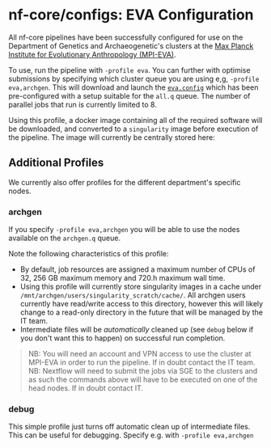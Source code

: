 # nf-core/configs: EVA Configuration

All nf-core pipelines have been successfully configured for use on the Department of Genetics and Archaeogenetic's clusters at the [Max Planck Institute for Evolutionary Anthropology (MPI-EVA)](http://eva.mpg.de).

To use, run the pipeline with `-profile eva`. You can further with optimise submissions by specifying which cluster queue you are using e,g, `-profile eva,archgen`. This will download and launch the [`eva.config`](../conf/eva.config) which has been pre-configured with a setup suitable for the `all.q` queue. The number of parallel jobs that run is currently limited to 8. 

Using this profile, a docker image containing all of the required software will be downloaded, and converted to a `singularity` image before execution of the pipeline. The image will currently be centrally stored here:

## Additional Profiles

We currently also offer profiles for the different department's specific nodes.

### archgen

If you specify `-profile eva,archgen` you will be able to use the nodes available on the `archgen.q` queue.

Note the following characteristics of this profile:

- By default, job resources are assigned a maximum number of CPUs of 32, 256 GB maximum memory and 720.h maximum wall time.
- Using this profile will currently store singularity images in a cache under `/mnt/archgen/users/singularity_scratch/cache/`. All archgen users currently have read/write access to this directory, however this will likely change to a read-only directory in the future that will be managed by the IT team.
- Intermediate files will be _automatically_ cleaned up (see `debug` below if you don't want this to happen) on successful run completion.

>NB: You will need an account and VPN access to use the cluster at MPI-EVA in order to run the pipeline. If in doubt contact the IT team.
>NB: Nextflow will need to submit the jobs via SGE to the clusters and as such the commands above will have to be executed on one of the head nodes. If in doubt contact IT.

### debug

This simple profile just turns off automatic clean up of intermediate files. This can be useful for debugging. Specify e.g. with `-profile eva,archgen`

